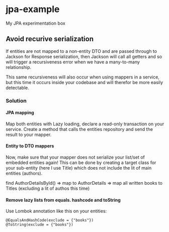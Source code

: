 # jpa-example
My JPA experimentation box

## Avoid recurive serialization
If entities are not mapped to a non-entity DTO and are passed through to Jackson for Response serialization, then 
Jackson will call all getters and so will trigger a recursiveness error when we have 
a many-to-many relationship.

This same recursiveness will also occur when using mappers in a service, but this time it occurs inside
your codebase and will therefor be more easily detectable.

### Solution
#### JPA mapping
Map both entities with Lazy loading, declare a read-only transaction on your service.
Create a method that calls the entities repository and send the result to your mapper.

#### Entity to DTO mappers
Now, make sure that your mapper does not serialize your list/set of embedded entities again!
This can be done by creating a target class for your sub-entity (here I use Title) which does not include the lit of main entities (authors).

find AuthorDetailsById() => map to AuthorDetails => map all written books to Titles (excluding a lit of authos this time)

#### Remove lazy lists from equals. hashcode and toString
Use Lombok annotation like this on your entities:

    @EqualsAndHashCode(exclude = {"books"})
    @ToString(exclude = {"books"})

